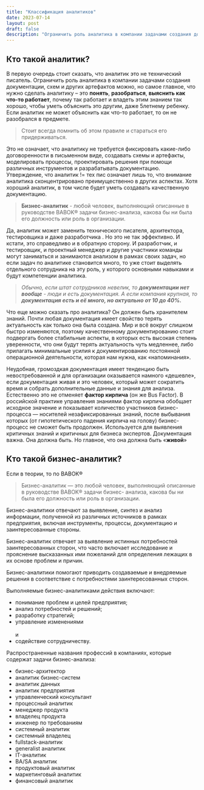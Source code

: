 ```yaml
---
title: "Классификация аналитиков"
date: 2023-07-14
layout: post
draft: false
description: "Ограничить роль аналитика в компании задачами создания документации, схем и других артефактов можно, но самое главное, что нужно сделать аналитику – это понять, разобраться и выяснить как что-то работает"
---
```


## Кто такой аналитик?

В первую очередь стоит сказать, что аналитик это не технический писатель. Ограничить роль аналитика в
компании задачами создания документации, схем и других артефактов можно, но самое главное, что
нужно сделать аналитику – это **понять**, **разобраться**, **выяснить как что-то работает**, почему так работает и
владеть этим знанием так хорошо, чтобы уметь объяснить это другим, даже 5летнему ребенку. Если
аналитик не может объяснить как что-то работает, то он не разобрался в предмете.

> Стоит всегда помнить об этом правиле и стараться его придерживаться.

Это не означает, что аналитику не требуется фиксировать какие-либо договоренности в письменном виде,
создавать схемы и артефакты, моделировать процессы, проектировать решения при помощи различных
инструментов и разрабатывать документацию. Утверждение, что аналитик != тех пис означает лишь то, что
внимание аналитика сконцентрировано преимущественно в других аспектах. Хотя хороший аналитик, в
том числе будет уметь создавать качественную документацию.

> **Бизнес-аналитик** - любой человек, выполняющий описанные в руководстве BABOK® задачи бизнес-анализа, какова бы ни была его должность или роль в организации.

Да, аналитик может заменить технического писателя, архитектора, тестировщика и даже разработчика . Но
это не так эффективно. И кстати, это справедливо и в обратную сторону. И разработчик, и тестировщик, и
проектный менеджер и другие участники команды могут заниматься и занимаются анализом в рамках
своих задач, но если задач по аналитике становится много, то уже стоит выделять отдельного сотрудника на
эту роль, у которого основными навыками и будут компетенции аналитика.

> _Обычно, если штат сотрудников невелик, то **документации нет вообще** - люди и есть документация. А если компания крупная, то **документация есть и её много, но актуально от 10 до 40%.**_

Что еще можно сказать про аналитика? Он должен быть хранителем знаний. Почти любая документация имеет свойство терять актуальность как
только она была создана. Мир и всё вокруг слишком быстро изменяются, поэтому качественному документированию стоит подвергать более
стабильные аспекты, в которых есть высокая степень уверенности, что они будут терять актуальность чуть медленнее, либо прилагать
минимальные усилия к документированию постоянной операционной деятельности, которая нам нужна, как «напоминания».

Неудобная, громоздкая документация имеет тенденцию быть невостребованной и для организации оказывается намного «дешевле», если
документация живая и это человек, который может сократить время и собрать дополнительные данные и знания для анализа.
Естественно это не отменяет **фактор кирпича** (он же Bus Factor). В российской практике управления знаниями фактор кирпича обобщает
исходное значение и показывает количество участников бизнес-процесса — носителей незафиксированных знаний, после выбывания которых
(от гипотетического падения кирпича на голову) бизнес-процесс не сможет быть продолжен. Используется для выявления критичных знаний и
критичных для бизнеса экспертов.
Документация важна. Она должна быть. Но главное, что она должна быть «**живой**»

## Кто такой бизнес-аналитик? 

Если в теории, то по BABOK®

> Бизнес-аналитик — это любой человек, выполняющий описанные в руководстве BABOK® задачи бизнес-
анализа, какова бы ни была его должность или роль в организации.

Бизнес-аналитики отвечают за выявление, синтез и анализ информации, полученной из различных
источников в рамках предприятия, включая инструменты, процессы, документацию и заинтересованные
стороны.

Бизнес-аналитик отвечает за выявление истинных потребностей заинтересованных сторон, что часто
включает исследование и прояснение высказанных ими пожеланий для определения лежащих в их основе
проблем и причин.

Бизнес-аналитики помогают приводить создаваемые и внедряемые решения в соответствие с
потребностями заинтересованных сторон.

Выполняемые бизнес-аналитиками действия включают:
* понимание проблем и целей предприятия; 
* анализ потребностей и решений; 
* разработку стратегий; 
* управление изменениями <br><br>
и
* содействие сотрудничеству.

Распространенные названия профессий в компаниях, которые содержат задачи бизнес-анализа:
* бизнес-архитектор
* аналитик бизнес-систем
* аналитик данных
* аналитик предприятия
* управленческий консультант
* процессный аналитик
* менеджер продукта
* владелец продукта
* инженер по требованиям
* системный аналитик
* системный владелец
* fullstack-аналитик
* generalist аналитик
* IT-аналитик
* BA/SA аналитик
* продуктовый аналитик
* маркетинговый аналитик
* финансовый аналитик
